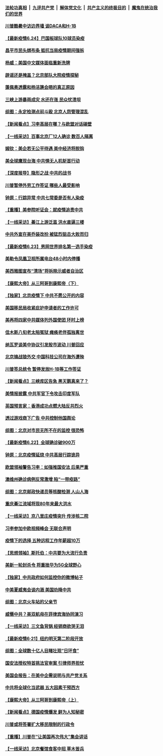 ####  [法轮功真相](../../../../basic/blob/master/README.md?t=06250102) &nbsp;|&nbsp; [九评共产党](../../../../9ping.md/blob/master/README.md?t=06250102) &nbsp;|&nbsp; [解体党文化](../../../../jtdwh.md/blob/master/README.md?t=06250102)  &nbsp;|&nbsp; [共产主义的终极目的](../../../../gczydzjmd.md/blob/master/README.md?t=06250102) &nbsp;|&nbsp; [魔鬼在统治我们的世界](../../../../mgztzwmdsj.md/blob/master/README.md?t=06250102) 

#### [川普酷暑中访边界墙 谈DACA和H-1B](../pages/nf4514/n12209551.md?t=06250102) 

#### [【最新疫情6.24】巴国板球队10球员染疫](../pages/nf4514/n12207866.md?t=06250102) 

#### [昌平市民头绑布条 抵抗当局疫情期间强拆](../pages/nf4514/n12208268.md?t=06250102) 

#### [杨威：美国中文媒体面临重新洗牌](../pages/nf4514/n12208121.md?t=06250102) 

#### [辟谣还是掩盖？北京部队大院疫情探秘](../pages/nf4514/n12206625.md?t=06250102) 

#### [蓬佩奥透露和杨洁篪会晤的真正原因](../pages/nf4514/n12208086.md?t=06250102) 

#### [三峡上游暴雨成灾 水还在涨 民众忧溃坝](../pages/nf4514/n12207926.md?t=06250102) 

#### [组图：永定检测点前斗殴 北京人怨管理混乱](../pages/nf4514/n12207391.md?t=06250102) 

#### [【新闻看点】习李高层在哪？与欧盟对话碰壁](../pages/nf4514/n12207971.md?t=06250102) 

#### [【一线采访】百事北京厂12人确诊 数百人隔离](../pages/nf4514/n12207661.md?t=06250102) 

#### [姆钦：美企若无公平待遇 美中经济将脱钩](../pages/nf4514/n12207735.md?t=06250102) 

#### [美全球鹰现台海 中共惧无人机斩首行动](../pages/nf4514/n12207763.md?t=06250102) 

#### [【深度报导】隐形之战 中共的战书](../pages/nf4514/n12200980.md?t=06250102) 

#### [川普暂停外劳工作签证 哪些人最受影响](../pages/nf4514/n12207785.md?t=06250102) 

#### [钟原：行踪异常 中共七常委是否有人染疫](../pages/nf4514/n12207556.md?t=06250102) 

#### [【重播】美参院听证会：就疫情追责中共](../pages/nf4514/n12207370.md?t=06250102) 

#### [【一线采访】綦江上游泛滥 洪水直逼三楼](../pages/nf4514/n12207100.md?t=06250102) 

#### [中共外宣在美乔装改扮 被猛烈狙击大败而归](../pages/nf4514/n12207048.md?t=06250102) 

#### [【最新疫情6.23】男网世界排名第一选手染疫](../pages/nf4514/n12205436.md?t=06250102) 

#### [美勒令凤凰卫视所属电台48小时内停播](../pages/nf4514/n12205664.md?t=06250102) 

#### [美西雅图宣布“清场”将拆除示威者自治区](../pages/nf4514/n12206432.md?t=06250102) 

#### [【康熙大帝】从三阿哥到康熙帝（下）](../pages/nf4514/n12131930.md?t=06250102) 

#### [【独家】北京疫情下 中共不愿公开的内容](../pages/nf4514/n12203800.md?t=06250102) 

#### [美国移民局收紧庇护申请者的工作许可](../pages/nf4514/n12206240.md?t=06250102) 

#### [美再将四家中共媒体列外国使团 环时上榜](../pages/nf4514/n12205059.md?t=06250102) 

#### [佳木斯八旬老太陷冤狱 瘫痪老伴孤独离世](../pages/nf4514/n12203870.md?t=06250102) 

#### [纳瓦罗谈美中协议引发股市波动 川普回应](../pages/nf4514/n12205543.md?t=06250102) 

#### [北京搞战狼外交 中国科技公司在海外遭殃](../pages/nf4514/n12204846.md?t=06250102) 

#### [川普签总统令 暂停发放H-1B等工作签证](../pages/nf4514/n12205286.md?t=06250102) 

#### [【新闻看点】三峡库区告急 黑天鹅真来了？](../pages/nf4514/n12205008.md?t=06250102) 

#### [美情报披露 中共军官下令攻击印度军队](../pages/nf4514/n12205206.md?t=06250102) 

#### [英国预言家：香港成功点燃大陆反共烈火](../pages/nf4514/n12205226.md?t=06250102) 

#### [透过游戏商下广告 中共控制他国舆论](../pages/nf4514/n12204433.md?t=06250102) 

#### [组图：北京对市民无所不在的监控 很恐怖](../pages/nf4514/n12204898.md?t=06250102) 

#### [【最新疫情6.22】全球确诊破900万](../pages/nf4514/n12199354.md?t=06250102) 

#### [钟原：北京疫情延烧 中共高层行踪诡异](../pages/nf4514/n12204828.md?t=06250102) 

#### [欧盟领袖警告习李：如强推国安法 后果严重](../pages/nf4514/n12204750.md?t=06250102) 

#### [澳维州确诊病例反常激增 陷“一带疫路”](../pages/nf4514/n12203793.md?t=06250102) 

#### [组图：北京邮政快递员等核酸检测 人山人海](../pages/nf4514/n12204212.md?t=06250102) 

#### [重庆綦江流域将现80年来最大洪水](../pages/nf4514/n12203735.md?t=06250102) 

#### [【一线采访】京八里庄疫情突升 传涉核二院](../pages/nf4514/n12204209.md?t=06250102) 

#### [习李参加中欧视频峰会 无联合声明](../pages/nf4514/n12203689.md?t=06250102) 

#### [疫情下的选择 五种远程工作年薪超10万](../pages/nf4514/n12190408.md?t=06250102) 

#### [【思想领袖】斯托伯：中共要为大流行负责](../pages/nf4514/n12115529.md?t=06250102) 

#### [美新一轮封杀令 将重挫华为5G全球野心](../pages/nf4514/n12202488.md?t=06250102) 

#### [【独家】中共政府如何监控你的微博帖子](../pages/nf4514/n12192234.md?t=06250102) 

#### [中美夏威夷会谈内涵 美国劝降中共](../pages/nf4514/n12202579.md?t=06250102) 

#### [组图：北京火车站的父亲节](../pages/nf4514/n12202250.md?t=06250102) 

#### [威慑中共？美双航母在菲律宾海协同演习](../pages/nf4514/n12202399.md?t=06250102) 

#### [【一线采访】三文鱼背锅 经销商欲哭无泪](../pages/nf4514/n12202308.md?t=06250102) 

#### [【最新疫情6·21】纽约明天第二阶段开放](../pages/nf4514/n12196332.md?t=06250102) 

#### [组图：全球数十亿人目睹壮观“日环食”](../pages/nf4514/n12202171.md?t=06250102) 

#### [国安法授权特首挑法官审案 引律师界担忧](../pages/nf4514/n12202121.md?t=06250102) 

#### [美国会报告：在美中企需说明与共产党关系](../pages/nf4514/n12199133.md?t=06250102) 

#### [中共将全球化当武器 五大因素干预西方](../pages/nf4514/n12186089.md?t=06250102) 

#### [【康熙大帝】从三阿哥到康熙帝（上）](../pages/nf4514/n12130110.md?t=06250102) 

#### [【新闻看点】德国疫情爆发 鲜为人知秘密](../pages/nf4514/n12200936.md?t=06250102) 

#### [川普或将签署扩大移民限制的行政令](../pages/nf4514/n12201017.md?t=06250102) 

#### [【重播】川普在“让美国再次伟大”集会讲话](../pages/nf4514/n12199351.md?t=06250102) 

#### [【一线采访】北京餐馆食客中招 草木皆兵](../pages/nf4514/n12200863.md?t=06250102) 

